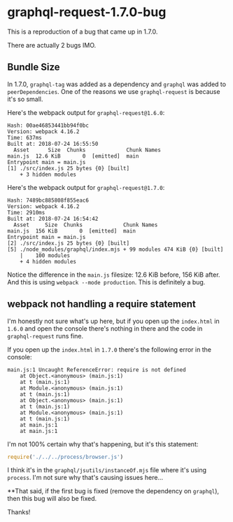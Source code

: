 # graphql-request-1.7.0-bug

This is a reproduction of a bug that came up in 1.7.0.

There are actually 2 bugs IMO.

## Bundle Size

In 1.7.0, `graphql-tag` was added as a dependency and `graphql` was added to
`peerDependencies`. One of the reasons we use `graphql-request` is because it's
so small.

Here's the webpack output for `graphql-request@1.6.0`:

```
Hash: 00ae46853441bb94f0bc
Version: webpack 4.16.2
Time: 637ms
Built at: 2018-07-24 16:55:50
  Asset      Size  Chunks             Chunk Names
main.js  12.6 KiB       0  [emitted]  main
Entrypoint main = main.js
[1] ./src/index.js 25 bytes {0} [built]
    + 3 hidden modules
```

Here's the webpack output for `graphql-request@1.7.0`:

```
Hash: 7489bc885808f855eac6
Version: webpack 4.16.2
Time: 2910ms
Built at: 2018-07-24 16:54:42
  Asset     Size  Chunks             Chunk Names
main.js  156 KiB       0  [emitted]  main
Entrypoint main = main.js
[2] ./src/index.js 25 bytes {0} [built]
[5] ./node_modules/graphql/index.mjs + 99 modules 474 KiB {0} [built]
    |    100 modules
    + 4 hidden modules
```

Notice the difference in the `main.js` filesize: 12.6 KiB before, 156 KiB after.
And this is using `webpack --mode production`. This is definitely a bug.

## webpack not handling a require statement

I'm honestly not sure what's up here, but if you open up the `index.html` in
`1.6.0` and open the console there's nothing in there and the code in
`graphql-request` runs fine.

If you open up the `index.html` in `1.7.0` there's the following error in the
console:

```
main.js:1 Uncaught ReferenceError: require is not defined
    at Object.<anonymous> (main.js:1)
    at t (main.js:1)
    at Module.<anonymous> (main.js:1)
    at t (main.js:1)
    at Object.<anonymous> (main.js:1)
    at t (main.js:1)
    at Module.<anonymous> (main.js:1)
    at t (main.js:1)
    at main.js:1
    at main.js:1
```

I'm not 100% certain why that's happening, but it's this statement:

```javascript
require('./../../process/browser.js')
```

I think it's in the `graphql/jsutils/instanceOf.mjs` file where it's using
`process`. I'm not sure why that's causing issues here...

\*\*That said, if the first bug is fixed (remove the dependency on `graphql`),
then this bug will also be fixed.

Thanks!
